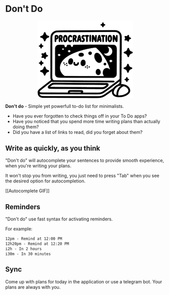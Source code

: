 
# Don't Do

<p align="center">
    <img src="./docs/readme-logo.svg" width="300">
</p>

**Don't do** - Simple yet powerfull to-do list for minimalists.
- Have you ever forgotten to check things off in your To Do apps?
- Have you noticed that you spend more time writing plans than actually doing them?
- Did you have a list of links to read, did you forget about them?

## Write as quickly, as you think
"Don't do" will autocomplete your sentences to provide smooth experience, when you're writing your plans.

It won't stop you from writing, you just need to press "Tab" when you see the desired option for autocompletion.

[[Autocomplete GIF]]

## Reminders
"Don't do" use fast syntax for activating reminders.

For example:

```plaintext
12pm - Remind at 12:00 PM
12h20pm - Remind at 12:20 PM
i2h - In 2 hours
i30m - In 30 minutes
```

## Sync
Come up with plans for today in the application or use a telegram bot.
Your plans are always with you.
